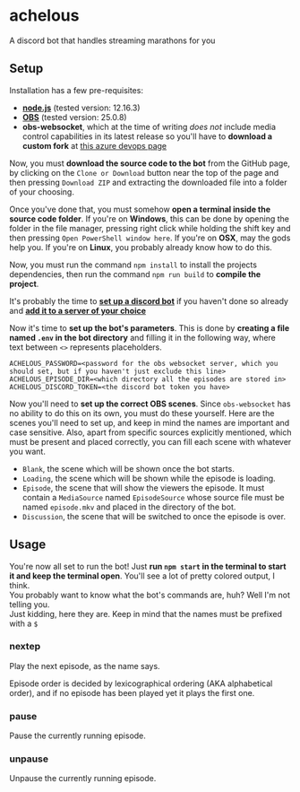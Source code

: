 # achelous

A discord bot that handles streaming marathons for you

## Setup

Installation has a few pre-requisites:

- **[node.js](https://nodejs.org/en/download/)** (tested version: 12.16.3)
- **[OBS](https://obsproject.com/)** (tested version: 25.0.8)
- **obs-websocket**, which at the time of writing _does not_ include media control capabilities in its latest release
  so you'll have to **download a custom fork** at [this azure devops page](https://dev.azure.com/Palakis/obs-websocket/_build/results?buildId=1282&view=artifacts&type=publishedArtifacts)

Now, you must **download the source code to the bot** from the GitHub page, by clicking on the `Clone or Download` button near the top of the page and then pressing `Download ZIP` and extracting the downloaded file into a folder of your choosing.

Once you've done that, you must somehow **open a terminal inside the source code folder**.
If you're on **Windows**, this can be done by opening the folder in the file manager, pressing right click while holding the shift key
and then pressing `Open PowerShell window here`. If you're on **OSX**, may the gods help you. If you're on **Linux**, you probably already know how to do this.

Now, you must run the command `npm install` to install the projects dependencies, then run the command `npm run build` to **compile the project**.

It's probably the time to **[set up a discord bot](https://discordjs.guide/preparations/setting-up-a-bot-application.html#creating-your-bot)** if you haven't done so already and **[add it to a server of your choice](https://discordjs.guide/preparations/adding-your-bot-to-servers.html)**

Now it's time to **set up the bot's parameters**.
This is done by **creating a file named `.env` in the bot directory** and filling it in the following way, where text between `<>` represents placeholders.

```dotenv
ACHELOUS_PASSWORD=<password for the obs websocket server, which you should set, but if you haven't just exclude this line>
ACHELOUS_EPISODE_DIR=<which directory all the episodes are stored in>
ACHELOUS_DISCORD_TOKEN=<the discord bot token you have>
```

Now you'll need to **set up the correct OBS scenes**. Since `obs-websocket` has no ability to do this on its own, you must do these yourself.
Here are the scenes you'll need to set up, and keep in mind the names are important and case sensitive.
Also, apart from specific sources explicitly mentioned, which must be present and placed correctly, you can fill each scene with whatever you want.

- `Blank`, the scene which will be shown once the bot starts.
- `Loading`, the scene which will be shown while the episode is loading.
- `Episode`, the scene that will show the viewers the episode.
  It must contain a `MediaSource` named `EpisodeSource` whose source file must be named `episode.mkv` and placed in the directory of the bot.
- `Discussion`, the scene that will be switched to once the episode is over.

## Usage

You're now all set to run the bot! Just **run `npm start` in the terminal to start it and keep the terminal open**. You'll see a lot of pretty colored output, I think.  
You probably want to know what the bot's commands are, huh? Well I'm not telling you.  
Just kidding, here they are. Keep in mind that the names must be prefixed with a `$`

### nextep

Play the next episode, as the name says.

Episode order is decided by lexicographical ordering (AKA alphabetical order), and if no episode has been played yet it plays the first one.

### pause

Pause the currently running episode.

### unpause

Unpause the currently running episode.
